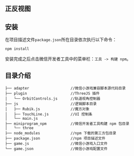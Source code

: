 ## 正反视图

## 安装

在项目描述文件`package.json`所在目录依次执行以下命令：

```bash
npm install
```

安装完成之后点击微信开发者工具中的菜单栏：`工具 -> 构建 npm`。

## 目录介绍

```
├── adapter                   //微信小游戏兼容脚本源代码目录
├── plugin                    //ThreeJS 插件
│   └── OrbitControls.js      //轨道视角控制器
├── js                        //逻辑脚本目录
│   ├── Rubik.js              //魔方对象
│   ├── TouchLine.js          //UI 控制条
│   └── main.js
├── miniprogram_npm           //微信开发者工具构建 npm 包目录
│   └── three
├── node_modules              //npm 下载的第三方包目录
├── package.json              //npm 项目描述文件
├── game.js                   //微信小游戏入口文件
└── game.json                 //微信小游戏配置文件
```
